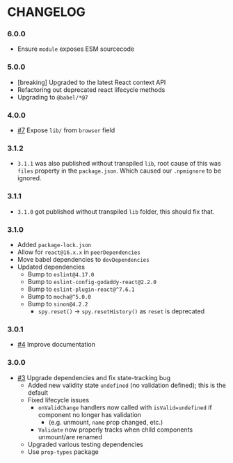 # CHANGELOG

### 6.0.0

- Ensure `module` exposes ESM sourcecode

### 5.0.0

- [breaking] Upgraded to the latest React context API
- Refactoring out deprecated react lifecycle methods
- Upgrading to `@babel/*@7`

### 4.0.0

- [#7] Expose `lib/` from `browser` field

### 3.1.2

- `3.1.1` was also published without transpiled `lib`, root cause of this was
  `files` property in the `package.json`. Which caused our `.npmignore` to be
  ignored.

### 3.1.1

- `3.1.0` got published without transpiled `lib` folder, this should fix that.

### 3.1.0

- Added `package-lock.json`
- Allow for `react@16.x.x` in `peerDependencies`
- Move babel dependencies to `devDependencies`
- Updated dependencies
  - Bump to `eslint@4.17.0`
  - Bump to `eslint-config-godaddy-react@2.2.0`
  - Bump to `eslint-plugin-react@^7.6.1`
  - Bump to `mocha@^5.0.0`
  - Bump to `sinon@4.2.2`
    - `spy.reset()` -> `spy.resetHistory()` as `reset` is deprecated

### 3.0.1

- [#4] Improve documentation

### 3.0.0

- [#3] Upgrade dependencies and fix state-tracking bug
  - Added new validity state `undefined` (no validation defined); this is the default
  - Fixed lifecycle issues
    - `onValidChange` handlers now called with `isValid=undefined` if component no longer has validation
      - (e.g. unmount, `name` prop changed, etc.)
    - `Validate` now properly tracks when child components unmount/are renamed
  - Upgraded various testing dependencies
  - Use `prop-types` package

[#3]: https://github.com/godaddy/react-validation-context/pull/3
[#4]: https://github.com/godaddy/react-validation-context/pull/4
[#7]: https://github.com/godaddy/react-validation-context/pull/7
